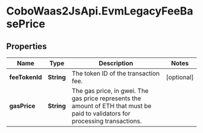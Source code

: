 # CoboWaas2JsApi.EvmLegacyFeeBasePrice

## Properties

Name | Type | Description | Notes
------------ | ------------- | ------------- | -------------
**feeTokenId** | **String** | The token ID of the transaction fee. | [optional] 
**gasPrice** | **String** | The gas price, in gwei. The gas price represents the amount of ETH that must be paid to validators for processing transactions. | 


